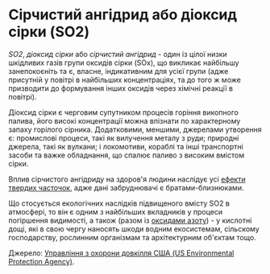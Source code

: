 ﻿# Сірчистий ангідрид або діоксид сірки (SO2)

_SО2_, _діоксид сірки_ або _сірчистий ангідрид_ - один із цілої низки шкідливих газів групи оксидів сірки (SOx), що викликає найбільшу занепокоєніть та є, власне, індикативним для усієї групи (адже присутній у повітрі в найбільших концентраціях, та до того ж може призводити до формування інших оксидів через хімічні реакції в повітрі).   

Діоксид сірки є черговим супутником процесів горіння викопного палива, його високі концентрації можна впізнати по характерному запаху горілого сірника. Додатковими, меншими, джерелами утворення є: промислові процеси, такі як вилучення металу з руди; природні джерела, такі як вулкани; і локомотиви, кораблі та інші транспортні засоби та важке обладнання, що спалює паливо з високим вмістом сірки.

Вплив сірчистого ангідриду на здоров'я людини наслідує усі [ефекти твердих часточок](pm.md), адже дані забруднювачі є братами-близнюками.

Що стосується екологічних наслідків підвищеного вмісту SO2 в атмосфері, то він є одним з найбільших вкладників у процеси погіршення видимості, а також (разом із [оксидами азоту](no2.md)) - у кислотні дощі, які в свою чергу наносять шкоди водним екосистемам, сільскому господарству, рослинним організмам та архітектурним об'єктам тощо.

Джерело: [Управління з охорони довкілля США (US Environmental Protection Agency)](https://www.epa.gov/so2-pollution/sulfur-dioxide-basics#what%20is%20so2).